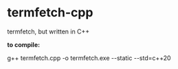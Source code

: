 # termfetch-cpp
termfetch, but written in C++

**to compile:**

g++ termfetch.cpp -o termfetch.exe --static --std=c++20
